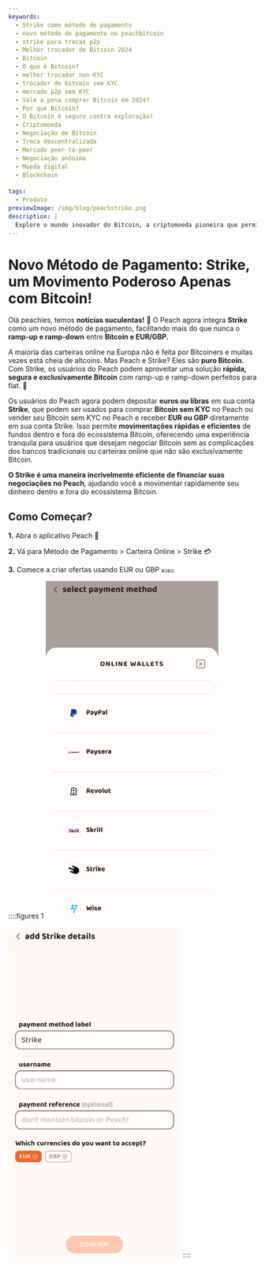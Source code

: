 ```yaml
---
keywords:
  - Strike como método de pagamento
  - novo método de pagamento no peachbitcoin
  - strike para trocas p2p
  - Melhor trocador de Bitcoin 2024
  - Bitcoin
  - O que é Bitcoin?
  - melhor trocador non-KYC
  - trocador de bitcoin sem KYC
  - mercado p2p sem KYC
  - Vale a pena comprar Bitcoin em 2024?
  - Por que Bitcoin?
  - O Bitcoin é seguro contra exploração?
  - Criptomoeda
  - Negociação de Bitcoin
  - Troca descentralizada
  - Mercado peer-to-peer
  - Negociação anônima
  - Moeda digital
  - Blockchain

tags:
  - Produto
previewImage: /img/blog/peachstrike.png
description: |
  Explore o mundo inovador do Bitcoin, a criptomoeda pioneira que permite transações seguras e descentralizadas através de uma rede global. Aprenda sobre os principais trocadores de Bitcoin sem KYC, mercados de negociação peer-to-peer e os benefícios das transações anônimas com Bitcoin. Descubra por que o Bitcoin continua sendo um investimento valioso em 2024 e como ele se mantém seguro contra exploração.
---
```


# Novo Método de Pagamento: Strike, um Movimento Poderoso Apenas com Bitcoin!

Olá peachies, temos **notícias suculentas!** 🍑 O Peach agora integra **Strike** como um novo método de pagamento, facilitando mais do que nunca o **ramp-up e ramp-down** entre **Bitcoin e EUR/GBP.**

A maioria das carteiras online na Europa não é feita por Bitcoiners e muitas vezes está cheia de altcoins. Mas Peach e Strike? Eles são **puro Bitcoin.** Com Strike, os usuários do Peach podem aproveitar uma solução **rápida, segura e exclusivamente Bitcoin** com ramp-up e ramp-down perfeitos para fiat. 💸

Os usuários do Peach agora podem depositar **euros ou libras** em sua conta **Strike**, que podem ser usados para comprar **Bitcoin sem KYC** no Peach ou vender seu Bitcoin sem KYC no Peach e receber **EUR ou GBP** diretamente em sua conta Strike. Isso permite **movimentações rápidas e eficientes** de fundos dentro e fora do ecossistema Bitcoin, oferecendo uma experiência tranquila para usuários que desejam negociar Bitcoin sem as complicações dos bancos tradicionais ou carteiras online que não são exclusivamente Bitcoin.

**O Strike é uma maneira incrivelmente eficiente de financiar suas negociações no Peach**, ajudando você a movimentar rapidamente seu dinheiro dentro e fora do ecossistema Bitcoin.

## Como Começar?

**1.** Abra o aplicativo Peach 📱

**2.** Vá para Método de Pagamento > Carteira Online > Strike 💳

**3.** Comece a criar ofertas usando EUR ou GBP 💶💷

::::figures 1
<img src="/img/blog/PMstrike/select_strike.jpg" alt="Selecionar Strike" style="width: 80%; max-width: 350px;">

<img src="/img/blog/PMstrike/strike.jpg" alt="Strike" style="width: 80%; max-width: 350px;">
::::
